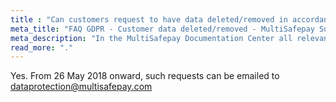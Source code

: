 ```yaml
---
title : "Can customers request to have data deleted/removed in accordance with the right ‘Privacy by Design’?"
meta_title: "FAQ GDPR - Customer data deleted/removed - MultiSafepay Support"
meta_description: "In the MultiSafepay Documentation Center all relevant information regarding our Plugins and API. As well as Support pages for Payment Method, Tools and General Questions. You can also find the contact details of our Support Team and Integration Team."
read_more: "."
---
```

Yes. From 26 May 2018 onward, such requests can be emailed to <dataprotection@multisafepay.com>
